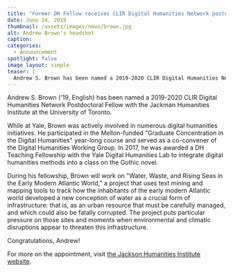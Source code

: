 ```yaml
---
title: "Former DH Fellow receives CLIR Digital Humanities Network postdoctoral appointment"
date: June 24, 2019
thumbnail: /assets/images/news/brown.jpg
alt: Andrew Brown's headshot
caption:
categories:
  - Announcement
spotlight: false
image_layout: simple
teaser: |
  Andrew S. Brown has been named a 2019-2020 CLIR Digital Humanities Network Postdoctoral Fellow with the Jackman Humanities Institute. Brown graduated from Yale with a PhD in English in May. 
---
```

Andrew S. Brown ('19, English) has been named a 2019-2020 CLIR Digital Humanities Network Postdoctoral Fellow with the Jackman Humanities Institute at the University of Toronto.

While at Yale, Brown was actively involved in numerous digital humanities initiatives. He participated in the Mellon-funded "Graduate Concentration in the Digital Humanities" year-long course and served as a co-convener of the Digital Humanities Working Group. In 2017, he was awarded a DH Teaching Fellowship with the Yale Digital Humanities Lab to integrate digital humanities methods into a class on the Gothic novel. 

During his fellowship, Brown will work on "Water, Waste, and Rising Seas in the Early Modern Atlantic World," a project that uses text mining and mapping tools to track how the inhabitants of the early modern Atlantic world developed a new conception of water as a crucial form of infrastructure: that is, as an urban resource that must be carefully managed, and which could also be fatally corrupted. The project puts particular pressure on those sites and moments when environmental and climatic disruptions appear to threaten this infrastructure.

Congratulations, Andrew!

For more on the appointment, visit <a href='https://humanities.utoronto.ca/announcements/clir-digital-humanities-network-postdoctoral-fellow-2019-2020' target='_blank'>the Jackson Humanities Institute website</a>.